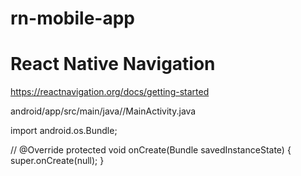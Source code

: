 # rn-mobile-app

# React Native Navigation 

https://reactnavigation.org/docs/getting-started

android/app/src/main/java/<your package name>/MainActivity.java


import android.os.Bundle;

// 
@Override
protected void onCreate(Bundle savedInstanceState) {
  super.onCreate(null);
}